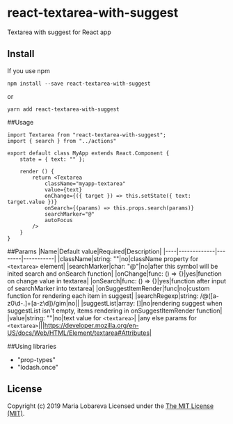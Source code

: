 # react-textarea-with-suggest
Textarea with suggest for React app

## Install
If you use npm
```
npm install --save react-textarea-with-suggest
```
or 
```
yarn add react-textarea-with-suggest
```

##Usage
```
import Textarea from "react-textarea-with-suggest";
import { search } from "../actions"

export default class MyApp extends React.Component {
    state = { text: "" };
    
    render () {
        return <Textarea 
            className="myapp-textarea"
            value={text}
            onChange={({ target }) => this.setState({ text: target.value })}
            onSearch={(params) => this.props.search(params)}
            searchMarker="@"
            autoFocus
        />
    }
}
```

##Params
|Name|Default value|Required|Description|
|----|-------------|--------|-----------|
|className|string: ""|no|className property for `<textarea>` element|
|searchMarker|char: "@"|no|after this symbol will be inited search and onSearch function|
|onChange|func: () => {}|yes|function on change value in textarea|
|onSearch|func: () => {}|yes|function after input of searchMarker into textarea|
|onSuggestItemRender|func|no|custom function for rendering each item in suggest|
|searchRegexp|string: /@([a-z0\d\-.]+[a-z\d])/gim|no||
|suggestList|array: []|no|rendering suggest when suggestList isn't empty, items rendering in onSuggestItemRender function|
|value|string: ""|no|text value for `<textarea>`|
|any else params for `<textarea>`|||https://developer.mozilla.org/en-US/docs/Web/HTML/Element/textarea#Attributes|

##Using libraries
 - "prop-types"
 - "lodash.once"

## License
Copyright (c) 2019 Maria Lobareva Licensed under the [The MIT License (MIT)](http://opensource.org/licenses/MIT).